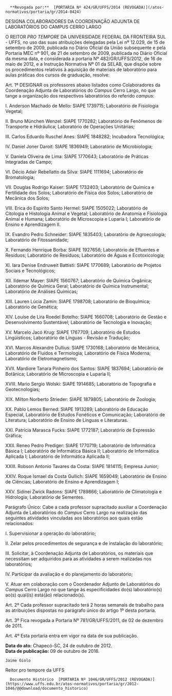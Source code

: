      **Revogada por:**  [PORTARIA Nº 424/GR/UFFS/2014 (REVOGADA)](/atos-normativos/portaria/gr/2014-0424) 

   DESIGNA COLABORADORES DA COORDENAÇÃO ADJUNTA DE LABORATÓRIOS DO CAMPUS CERRO LARGO  

O REITOR *PRO TEMPORE* DA UNIVERSIDADE FEDERAL DA FRONTEIRA SUL - UFFS, no uso das suas atribuições delegadas pela Lei nº 12.029, de 15 de setembro de 2009, publicada no Diário Oficial da União subsequente e pela Portaria MEC nº 901, de 21 de setembro de 2009, publicada no Diário Oficial da mesma data, e considerada a portaria Nº 482/GR/UFFS/2012, de 16 de maio de 2012, e a Instrução Normativa Nº 01 da SELAB, que dispõe sobre os procedimentos relativos à aquisição de materiais de laboratório para aulas práticas dos cursos de graduação, resolve:

 Art. 1º DESIGNAR os professores abaixo listados como Colaboradores da Coordenação Adjunta de Laboratórios do *Campus* Cerro Largo, no que tange a organização dos respectivos laboratórios do referido *campus*:

 I. Anderson Machado de Mello: SIAPE 1739715; Laboratório de Fisiologia Vegetal;

 II. Bruno München Wenzel: SIAPE 1770282; Laboratório de Fenômenos de Transporte e Hidráulica; Laboratório de Operações Unitárias;

 III. Carlos Eduardo Ruschel Anes: SIAPE 1848282; Incubadora Tecnológica;

 IV. Daniel Joner Daroit: SIAPE 1836949; Laboratório de Microbiologia;

 V. Daniela Oliveira de Lima: SIAPE 1770643; Laboratório de Práticas Integradas de Campo;

 VI. Décio Adair Rebellatto da Silva: SIAPE 1111694; Laboratório de Bromatologia;

 VII. Douglas Rodrigo Kaiser: SIAPE 1732403; Laboratório de Química e Fertilidade dos Solos; Laboratório de Física dos Solos; Laboratório de Mecânica dos Solos;

 VIII. Erica do Espírito Santo Hermel: SIAPE 1505022; Laboratório de Citologia e Histologia Animal e Vegetal; Laboratório de Anatomia e Fisiologia Animal e Humana; Laboratório de Microscopia e Luparia I; Laboratório de Ensino e Aprendizagem II.

 IX. Evandro Pedro Schneider: SIAPE 1835403; Laboratório de Agroecologia; Laboratório de Fitossanidade;

 X. Fernando Henrique Borba: SIAPE 1927656; Laboratório de Efluentes e Resíduos; Laboratório de Resíduos; Laboratório de Águas e Ecotoxicologia;

 XI. Iara Denise Endruweit Battisti: SIAPE 1770689; Laboratório de Projetos Sociais e Tecnológicos;

 XII. Ildemar Mayer: SIAPE 1560767; Laboratório de Química Orgânica; Laboratório de Química Geral; Laboratório de Química Instrumental; Laboratório de Análises Químicas;

 XIII. Lauren Lúcia Zamin: SIAPE 1798708; Laboratório de Bioquímica; Laboratório de Genética;

 XIV. Louise de Lira Roedel Botelho: SIAPE 1660708; Laboratório de Gestão e Desenvolvimento Sustentável; Laboratório de Tecnologia e Inovação;

 XV. Marcelo Jacó Krug: SIAPE 1767709; Laboratório de Estudos Lingüísticos; Laboratório de Línguas - Revisão e Tradução;

 XVI. Marcos Alexandre Dullius: SIAPE 1730168; Laboratório de Mecânica, Laboratório de Fluidos e Termologia; Laboratório de Física Moderna; Laboratório de Eletromagnetismo;

 XVII. Mardiore Tanara Pinheiro dos Santos: SIAPE 1837694; Laboratório de Botânica; Laboratório de Microscopia e Luparia II;

 XVIII. Mario Sergio Wolski: SIAPE 1914685; Laboratório de Topografia e Geotecnologias;

 XIX. Milton Norberto Strieder: SIAPE 1879805; Laboratório de Zoologia;

 XX. Pablo Lemos Berned: SIAPE 1913289; Laboratório de Educação Especial, Laboratório de Estudos Fonéticos e Comunicação; Laboratório de Literatura; Laboratório de Ensino de Línguas e Literaturas.

 XXI. Patrícia Marasca Fucks: SIAPE 1772187; Laboratório de Expressão Gráfica;

 XXII. Reneo Pedro Prediger: SIAPE 1770719; Laboratório de Informática Básica I; Laboratório de Informática Básica II; Laboratório de Informática Aplicada I; Laboratório de Informática Aplicada II;

 XXIII. Robson Antonio Tavares da Costa: SIAPE 1814115; Empresa Junior;

 XXIV. Roque Ismael da Costa Gullich: SIAPE 1659049; Laboratório de Ensino de Ciências; Laboratório de Ensino e Aprendizagem I;

 XXV. Sidinei Zwick Radons: SIAPE 1789866; Laboratório de Climatologia e Hidrologia; Laboratório de Sementes.

 Parágrafo Único: Cabe a cada professor supracitado auxiliar a Coordenação Adjunta de Laboratórios do *Campus* Cerro Largo na realização das seguintes atividades vinculadas aos laboratórios aos quais estão relacionados:

 I. Supervisionar a operação do laboratório;

 II. Zelar pelos procedimentos de segurança e de instalação do laboratório;

 III. Solicitar, à Coordenação Adjunta de Laboratórios, os materiais que necessitam ser adquiridos para as atividades a serem realizadas nos laboratórios;

 IV. Participar da avaliação e do planejamento do laboratório;

 V. Atuar em colaboração com o Coordenador Adjunto de Laboratórios do *Campus* Cerro Largo no que tange às especificidades do(s) laboratório(s) ao(s) qual(is) está(ão) relacionado(s).

 Art. 2º Cada professor supracitado terá 2 horas semanais de trabalho para as atribuições dispostas no parágrafo único do artigo 1º desta portaria.

 Art. 3º Fica revogada a Portaria Nº 781/GR/UFFS/2011, de 02 de dezembro de 2011.

 Art. 4º Esta portaria entra em vigor na data de sua publicação.

  

   **Data do ato:** Chapecó-SC, 24 de outubro de 2012.   
 **Data de publicação:**  09 de outubro de 2016. 

    Jaime Giolo   
 Reitor pro tempore da UFFS 

      Documento Histórico  [PORTARIA Nº 1046/GR/UFFS/2012 (REVOGADA)](https://www.uffs.edu.br/atos-normativos/portaria/gr/2012-1046/@@download/documento_historico)     
      